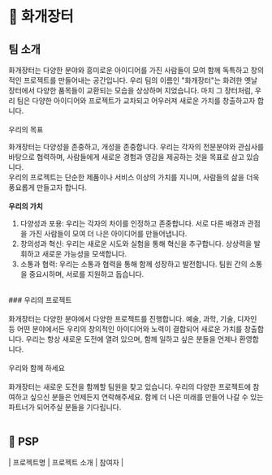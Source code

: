 # 🎪 화개장터
## 팀 소개
화개장터는 다양한 분야와 흥미로운 아이디어를 가진 사람들이 모여 함께 독특하고 창의적인 프로젝트를 만들어내는 공간입니다. 우리 팀의 이름인 "화개장터"는 화려한 옛날 장터에서 다양한 품목들이 교환되는 모습을 상상하며 지었습니다. 마치 그 장터처럼, 우리 팀은 다양한 아이디어와 프로젝트가 교차되고 어우러져 새로운 가치를 창출하고자 합니다.<br/>
<br/>
우리의 목표

화개장터는 다양성을 존중하고, 개성을 존중합니다. 우리는 각자의 전문분야와 관심사를 바탕으로 협력하며, 사람들에게 새로운 경험과 영감을 제공하는 것을 목표로 삼고 있습니다. <br/>
우리의 프로젝트는 단순한 제품이나 서비스 이상의 가치를 지니며, 사람들의 삶을 더욱 풍요롭게 만들고자 합니다.<br/>
<br/>
**우리의 가치**
<br/>
1. 다양성과 포용: 우리는 각자의 차이를 인정하고 존중합니다. 서로 다른 배경과 관점을 가진 사람들이 모여 더 나은 아이디어를 만들어냅니다.
2. 창의성과 혁신: 우리는 새로운 시도와 실험을 통해 혁신을 추구합니다. 상상력을 발휘하고 새로운 가능성을 모색합니다.
3. 소통과 협력: 우리는 소통과 협력을 통해 함께 성장하고 발전합니다. 팀원 간의 소통을 중요시하며, 서로를 지원하고 돕습니다.
<br/>
### 우리의 프로젝트
<br/>
<br/>
화개장터는 다양한 분야에서 다양한 프로젝트를 진행합니다. 예술, 과학, 기술, 디자인 등 어떤 분야에서든 우리의 창의적인 아이디어와 노력이 결합되어 새로운 가치를 창출합니다. 우리는 항상 새로운 도전에 열려 있으며, 함께 일하고 싶은 분들을 언제나 환영합니다.<br/>
<br/>
우리와 함께 하세요<br/>
<br/>
화개장터는 새로운 도전을 함께할 팀원을 찾고 있습니다. 우리의 다양한 프로젝트에 참여하고 싶으신 분들은 언제든지 연락해주세요. 함께 더 나은 미래를 만들어 나갈 수 있는 파트너가 되어주실 분들을 기다립니다.<br/>

<br />

## 📁 PSP
| 프로젝트명 | 프로젝트 소개 | 참여자 |


<br />
